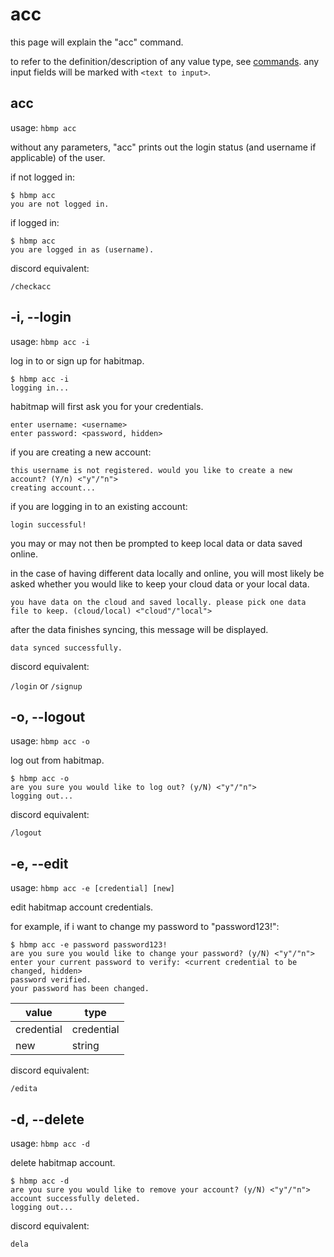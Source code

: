 # acc
this page will explain the "acc" command.

to refer to the definition/description of any value type, see [commands](https://shuu-wasseo.github.io/habitmap-docs/commands/index.html).
any input fields will be marked with `<text to input>`.

## acc

usage: `hbmp acc`

without any parameters, "acc" prints out the login status (and username if applicable) of the user.

if not logged in:
```
$ hbmp acc
you are not logged in.
```

if logged in:
```
$ hbmp acc
you are logged in as (username).
```

discord equivalent:

`/checkacc`

## -i, --login

usage: `hbmp acc -i`

log in to or sign up for habitmap.

```romance
$ hbmp acc -i
logging in...
```
habitmap will first ask you for your credentials.
```
enter username: <username>
enter password: <password, hidden>
```
if you are creating a new account:
```
this username is not registered. would you like to create a new account? (Y/n) <"y"/"n">
creating account...
```
if you are logging in to an existing account:
```
login successful!
```
you may or may not then be prompted to keep local data or data saved online. 

in the case of having different data locally and online, you will most likely be asked whether you would like to keep your cloud data or your local data.
```
you have data on the cloud and saved locally. please pick one data file to keep. (cloud/local) <"cloud"/"local">
```
after the data finishes syncing, this message will be displayed.
```
data synced successfully.
```

discord equivalent:

`/login` or `/signup`

## -o, --logout

usage: `hbmp acc -o`

log out from habitmap.

```
$ hbmp acc -o
are you sure you would like to log out? (y/N) <"y"/"n">
logging out...
```

discord equivalent:

`/logout`

## -e, --edit 

usage: `hbmp acc -e [credential] [new]`

edit habitmap account credentials.

for example, if i want to change my password to "password123!":
```
$ hbmp acc -e password password123!
are you sure you would like to change your password? (y/N) <"y"/"n">      
enter your current password to verify: <current credential to be changed, hidden>
password verified.
your password has been changed.
```

| value  | type |
| -----  | ---- |
| credential | credential |
| new    | string |

discord equivalent:

`/edita`

## -d, --delete

usage: `hbmp acc -d`

delete habitmap account.

```
$ hbmp acc -d
are you sure you would like to remove your account? (y/N) <"y"/"n">
account successfully deleted.
logging out...
```

discord equivalent:

`dela`

